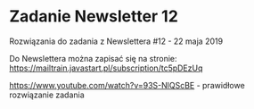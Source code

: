 # Zadanie Newsletter 12

Rozwiązania do zadania z Newslettera #12 - 22 maja 2019

Do Newslettera można zapisać się na stronie: https://mailtrain.javastart.pl/subscription/tc5pDEzUq

https://www.youtube.com/watch?v=93S-NlQScBE - prawidłowe rozwiązanie zadania